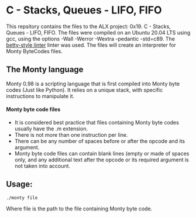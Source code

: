# C - Stacks, Queues - LIFO, FIFO
This repsitory contains the files to the ALX project: 0x19. C - Stacks, Queues - LIFO, FIFO. The files were compiled on an Ubuntu 20.04 LTS using gcc, using the options -Wall -Werror -Wextra -pedantic -std=c89. The [betty-style linter](https://github.com/holbertonschool/Betty/blob/master/betty-doc.pl "This takes you to the betty-doc") linter was used.
The files will create an interpreter for Monty ByteCodes files.
## The Monty language
Monty 0.98 is a scripting language that is first compiled into Monty byte codes (Just like Python). It relies on a unique stack, with specific instructions to manipulate it.
#### Monty byte code files
* It is considered best practice that files containing Monty byte codes usually have the .m extension.
* There is not more than one instruction per line.
* There can be any number of spaces before or after the opcode and its argument.
* Monty byte code files can contain blank lines (empty or made of spaces only, and any additional text after the opcode or its required argument is not taken into account.
## Usage:
```
./monty file
```
Where file is the path to the file containing Monty byte code.
